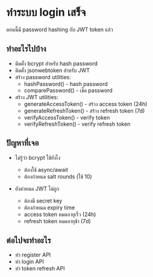 # ทำระบบ login เสร็จ

ตอนนี้มี password hashing กับ JWT token แล้ว

## ทำอะไรไปบ้าง

- ติดตั้ง bcrypt สำหรับ hash password
- ติดตั้ง jsonwebtoken สำหรับ JWT
- สร้าง password utilities:
  - hashPassword() - hash password
  - comparePassword() - เช็ค password
- สร้าง JWT utilities:
  - generateAccessToken() - สร้าง access token (24h)
  - generateRefreshToken() - สร้าง refresh token (7d)
  - verifyAccessToken() - verify token
  - verifyRefreshToken() - verify refresh token

## ปัญหาที่เจอ

- ไม่รู้ว่า bcrypt ใช้ยังไง
  - ต้องใช้ async/await
  - ต้องกำหนด salt rounds (ใช้ 10)
  
- ยังดำหนด JWT ไม่ถูก
  - ต้องมี secret key
  - ต้องกำหนด expiry time
  - access token หมดอายุเร็ว (24h)
  - refresh token หมดอายุช้า (7d)

## ต่อไปจะทำอะไร

- ทำ register API
- ทำ login API
- ทำ token refresh API
